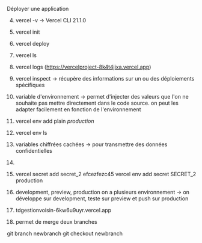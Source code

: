 Déployer une application

4. vercel -v    ->    Vercel CLI 21.1.0

5. vercel init

6. vercel deploy

7. vercel ls

8. vercel logs <url>  (https://vercelproject-8k4t4jixa.vercel.app)

9. vercel inspect <url> -> récupère des informations sur un ou des déploiements spécifiques

10. variable d'environnement -> permet d'injecter des valeurs que l'on ne souhaite pas mettre directement dans le code source. on peut les adapter facilement en fonction de l'environnement

11. vercel env add plain <var> production


12. vercel env ls

13. variables chiffrées cachées -> pour transmettre des données confidentielles

14.

15. vercel secret add secret_2 efcezfezc45
    vercel env add secret SECRET_2 production

16. development, preview, production
on a plusieurs environnement -> on développe sur development, teste sur preview et push sur production

18. tdgestionvoisin-6kw6u9uyr.vercel.app

19. permet de merge deux branches

git branch newbranch
git checkout newbranch

